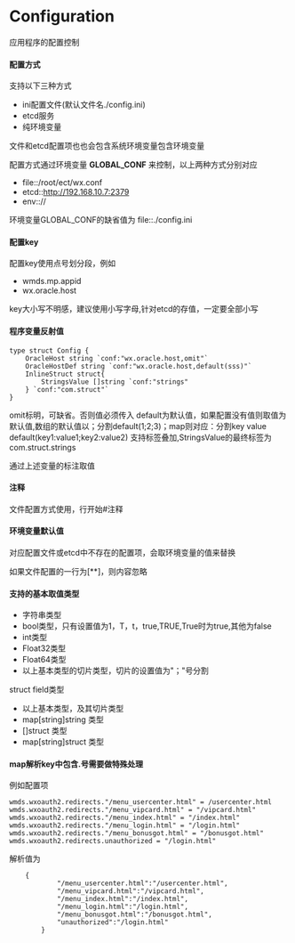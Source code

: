 Configuration
======

应用程序的配置控制

#### 配置方式 ####
支持以下三种方式

- ini配置文件(默认文件名./config.ini)
- etcd服务
- 纯环境变量

文件和etcd配置项也也会包含系统环境变量包含环境变量

配置方式通过环境变量 **GLOBAL_CONF** 来控制，以上两种方式分别对应

- file::/root/ect/wx.conf
- etcd::http://192.168.10.7:2379
- env:://

环境变量GLOBAL_CONF的缺省值为 file::./config.ini

#### 配置key ####

配置key使用点号划分段，例如

- wmds.mp.appid
- wx.oracle.host

key大小写不明感，建议使用小写字母,针对etcd的存值，一定要全部小写

#### 程序变量反射值 ####

    type struct Config {
        OracleHost string `conf:"wx.oracle.host,omit"`
        OracleHostDef string `conf:"wx.oracle.host,default(sss)"`
        InlineStruct struct{
            StringsValue []string `conf:"strings"
        } `conf:"com.struct"`
    }
    
omit标明，可缺省。否则值必须传入
default为默认值，如果配置没有值则取值为默认值,数组的默认值以；分割default(1;2;3)；map则对应：分割key value default(key1:value1;key2:value2)
支持标签叠加,StringsValue的最终标签为com.struct.strings

通过上述变量的标注取值

#### 注释 ####

文件配置方式使用，行开始#注释

#### 环境变量默认值 ####

对应配置文件或etcd中不存在的配置项，会取环境变量的值来替换

如果文件配置的一行为[**]，则内容忽略

#### 支持的基本取值类型 ####
 
 - 字符串类型
 - bool类型，只有设置值为1，T，t，true,TRUE,True时为true,其他为false
 - int类型
 - Float32类型
 - Float64类型
 - 以上基本类型的切片类型，切片的设置值为"；"号分割

struct field类型
 
 - 以上基本类型，及其切片类型
 - map[string]string 类型
 - []struct 类型
 - map[string]struct 类型

####  map解析key中包含.号需要做特殊处理 ###

例如配置项

    wmds.wxoauth2.redirects."/menu_usercenter.html" = /usercenter.html
    wmds.wxoauth2.redirects."/menu_vipcard.html" = "/vipcard.html"
    wmds.wxoauth2.redirects."/menu_index.html" = "/index.html"
    wmds.wxoauth2.redirects."/menu_login.html" = "/login.html"
    wmds.wxoauth2.redirects."/menu_bonusgot.html" = "/bonusgot.html"
    wmds.wxoauth2.redirects.unauthorized = "/login.html"
    
解析值为

        {
                "/menu_usercenter.html":"/usercenter.html",
                "/menu_vipcard.html":"/vipcard.html",
                "/menu_index.html":"/index.html",
                "/menu_login.html":"/login.html",
                "/menu_bonusgot.html":"/bonusgot.html",
                "unauthorized":"/login.html"
            }
